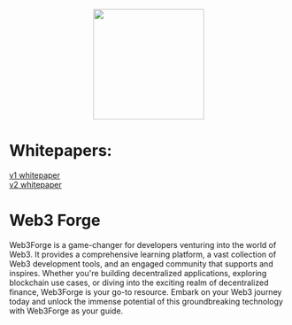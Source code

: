<p align='center'>
<img src='./assets/logo.png' width='200px'/>
</p>

# Whitepapers:
<a href='https://web3-forge.github.io/web3-forge-library/Docs/whitepapers/v1-whitepaper' >v1 whitepaper</a><br/>
<a href='https://web3-forge.github.io/web3-forge-library/Docs/whitepapers/v2-whitepaper' >v2 whitepaper</a>

# Web3 Forge
Web3Forge is a game-changer for developers venturing into the world of Web3. It provides a comprehensive learning platform, a vast collection of Web3 development tools, and an engaged community that supports and inspires. Whether you're building decentralized applications, exploring blockchain use cases, or diving into the exciting realm of decentralized finance, Web3Forge is your go-to resource. Embark on your Web3 journey today and unlock the immense potential of this groundbreaking technology with Web3Forge as your guide.






